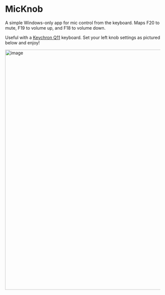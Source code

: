 # MicKnob

A simple Windows-only app for mic control from the keyboard. Maps F20 to mute, F19 to volume up, and F18 to volume down.

Useful with a [Keychron Q11](https://www.keychron.com/products/keychron-q11-qmk-custom-mechanical-keyboard) keyboard. Set your left knob settings as pictured below and enjoy!

<img width="780" alt="image" src="https://github.com/martinevsky/MicKnob/assets/10255697/65595b19-772a-4d60-820d-b9ba43b8fb70">
